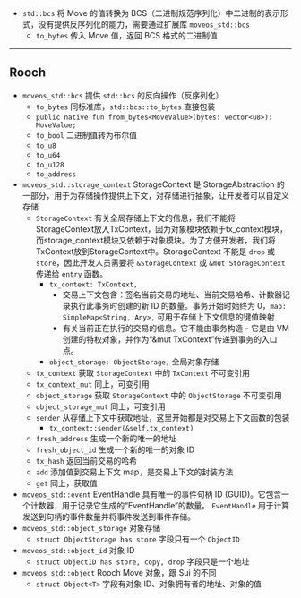 - `std::bcs` 将 Move 的值转换为 BCS（二进制规范序列化）中二进制的表示形式，没有提供反序列化的能力，需要通过扩展库 `moveos_std::bcs`
  - `to_bytes` 传入 Move 值，返回 BCS 格式的二进制值


--------------------------------------------------------------------------------

## Rooch

- `moveos_std::bcs` 提供 `std::bcs` 的反向操作（反序列化）
  - `to_bytes` 同标准库，`std::bcs::to_bytes` 直接包装
  - `public native fun from_bytes<MoveValue>(bytes: vector<u8>): MoveValue;`
  - `to_bool` 二进制值转为布尔值
  - `to_u8`
  - `to_u64`
  - `to_u128`
  - `to_address`
- `moveos_std::storage_context` StorageContext 是 StorageAbstraction 的一部分，用于为存储操作提供上下文，对存储进行抽象，让开发者可以自定义存储
  - `StorageContext` 有关全局存储上下文的信息，我们不能将StorageContext放入TxContext，因为对象模块依赖于tx_context模块，而storage_context模块又依赖于对象模块。为了方便开发者，我们将TxContext放到StorageContext中。StorageContext 不能是 `drop` 或 `store`，因此开发人员需要将 `&StorageContext` 或 `&mut StorageContext` 传递给 `entry` 函数。
    - `tx_context: TxContext,`
      - 交易上下文包含：签名当前交易的地址、当前交易哈希、计数器记录执行此事务时创建的新 ID 的数量。事务开始时始终为 0，`map: SimpleMap<String, Any>,` 可用于存储上下文信息的键值映射
      - 有关当前正在执行的交易的信息。它不能由事务构造 - 它是由 VM 创建的特权对象，并作为“&mut TxContext”传递到事务的入口点。
    - `object_storage: ObjectStorage,` 全局对象存储
  - `tx_context` 获取 `StorageContext` 中的 `TxContext` 不可变引用
  - `tx_context_mut` 同上，可变引用
  - `object_storage` 获取 `StorageContext` 中的 `ObjectStorage` 不可变引用
  - `object_storage_mut` 同上，可变引用
  - `sender` 从存储上下文中获取地址，这里开始都是对交易上下文函数的包装
    - `tx_context::sender(&self.tx_context)`
  - `fresh_address` 生成一个新的唯一的地址
  - `fresh_object_id` 生成一个新的唯一的对象 ID
  - `tx_hash` 返回当前交易的哈希
  - `add` 添加值到交易上下文 map，是交易上下文的封装方法
  - `get` 同上，获取值
- `moveos_std::event` EventHandle 具有唯一的事件句柄 ID (GUID)。它包含一个计数器，用于记录它生成的“EventHandle”的数量。 `EventHandle` 用于计算发送到句柄的事件数量并将事件发送到事件存储。
- `moveos_std::object_storage` 对象存储
  - `struct ObjectStorage has store` 字段只有一个 `ObjectID`
- `moveos_std::object_id` 对象 ID
  - `struct ObjectID has store, copy, drop` 字段只是一个地址
- `moveos_std::object` Rooch Move 对象，跟 Sui 的不同
  - `struct Object<T>` 字段有对象 ID、对象拥有者的地址、对象的值
